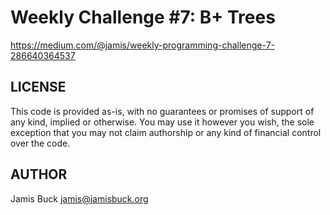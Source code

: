 # Weekly Challenge #7: B+ Trees

https://medium.com/@jamis/weekly-programming-challenge-7-286640364537


## LICENSE

This code is provided as-is, with no guarantees or promises of support of
any kind, implied or otherwise. You may use it however you wish, the sole
exception that you may not claim authorship or any kind of financial control
over the code.


## AUTHOR

Jamis Buck <jamis@jamisbuck.org>
